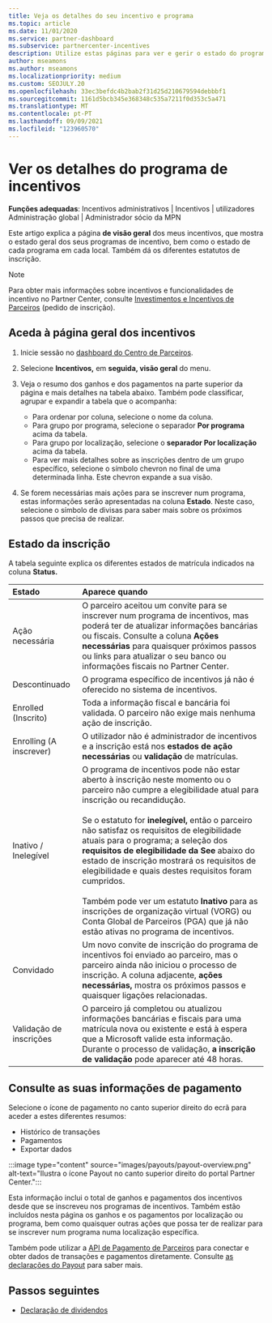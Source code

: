 ```yaml
---
title: Veja os detalhes do seu incentivo e programa
ms.topic: article
ms.date: 11/01/2020
ms.service: partner-dashboard
ms.subservice: partnercenter-incentives
description: Utilize estas páginas para ver e gerir o estado do programa de incentivos
author: mseamons
ms.author: mseamons
ms.localizationpriority: medium
ms.custom: SEOJULY.20
ms.openlocfilehash: 33ec3befdc4b2bab2f31d25d210679594debbbf1
ms.sourcegitcommit: 1161d5bcb345e368348c535a7211f0d353c5a471
ms.translationtype: MT
ms.contentlocale: pt-PT
ms.lasthandoff: 09/09/2021
ms.locfileid: "123960570"
---
```

# <a name="view-your-incentives-program-details"></a>Ver os detalhes do programa de incentivos

**Funções adequadas**: Incentivos administrativos | Incentivos | utilizadores Administração global | Administrador sócio da MPN

Este artigo explica a página **de visão geral** dos meus incentivos, que mostra o estado geral dos seus programas de incentivo, bem como o estado de cada programa em cada local. Também dá os diferentes estatutos de inscrição.

>[!NOTE]
>Para obter mais informações sobre incentivos e funcionalidades de incentivo no Partner Center, consulte [Investimentos e Incentivos de Parceiros](https://partner.microsoft.com/membership/partner-incentives) (pedido de inscrição).

## <a name="access-the-incentives-overview-page"></a>Aceda à página geral dos incentivos

1. Inicie sessão no [dashboard do Centro de Parceiros](https://partner.microsoft.com/dashboard).
1. Selecione **Incentivos,** em **seguida, visão geral** do menu.
1. Veja o resumo dos ganhos e dos pagamentos na parte superior da página e mais detalhes na tabela abaixo. Também pode classificar, agrupar e expandir a tabela que o acompanha:

   - Para ordenar por coluna, selecione o nome da coluna.
   - Para grupo por programa, selecione o separador **Por programa** acima da tabela.
   - Para grupo por localização, selecione o **separador Por localização** acima da tabela.
   - Para ver mais detalhes sobre as inscrições dentro de um grupo específico, selecione o símbolo chevron no final de uma determinada linha. Este chevron expande a sua visão.
1. Se forem necessárias mais ações para se inscrever num programa, estas informações serão apresentadas na coluna **Estado**. Neste caso, selecione o símbolo de divisas para saber mais sobre os próximos passos que precisa de realizar.

## <a name="enrollment-status"></a>Estado da inscrição

A tabela seguinte explica os diferentes estados de matrícula indicados na coluna **Status.**

| **Estado**         | **Aparece quando** |
|:------------------------------------|:------------------|
| Ação necessária  | O parceiro aceitou um convite para se inscrever num programa de incentivos, mas poderá ter de atualizar informações bancárias ou fiscais. Consulte a coluna **Ações necessárias** para quaisquer próximos passos ou links para atualizar o seu banco ou informações fiscais no Partner Center. |
| Descontinuado  | O programa específico de incentivos já não é oferecido no sistema de incentivos. |
| Enrolled (Inscrito)  | Toda a informação fiscal e bancária foi validada. O parceiro não exige mais nenhuma ação de inscrição. |
| Enrolling (A inscrever)  | O utilizador não é administrador de incentivos e a inscrição está nos **estados de ação necessárias** ou **validação** de matrículas.|
| Inativo / Inelegível | O programa de incentivos pode não estar aberto à inscrição neste momento ou o parceiro não cumpre a elegibilidade atual para inscrição ou recandidução. <br><br> Se o estatuto for **inelegível,** então o parceiro não satisfaz os requisitos de elegibilidade atuais para o programa; a seleção dos **requisitos de elegibilidade da See** abaixo do estado de inscrição mostrará os requisitos de elegibilidade e quais destes requisitos foram cumpridos. <br><br> Também pode ver um estatuto **Inativo** para as inscrições de organização virtual (VORG) ou Conta Global de Parceiros (PGA) que já não estão ativas no programa de incentivos.  |
| Convidado  | Um novo convite de inscrição do programa de incentivos foi enviado ao parceiro, mas o parceiro ainda não iniciou o processo de inscrição. A coluna adjacente, **ações necessárias,** mostra os próximos passos e quaisquer ligações relacionadas.  |
| Validação de inscrições  | O parceiro já completou ou atualizou informações bancárias e fiscais para uma matrícula nova ou existente e está à espera que a Microsoft valide esta informação. Durante o processo de validação, **a inscrição de validação** pode aparecer até 48 horas.  |

## <a name="see-your-payment-information"></a>Consulte as suas informações de pagamento

Selecione o ícone de pagamento no canto superior direito do ecrã para aceder a estes diferentes resumos:

- Histórico de transações
- Pagamentos
- Exportar dados

:::image type="content" source="images/payouts/payout-overview.png" alt-text="Ilustra o ícone Payout no canto superior direito do portal Partner Center.":::

Esta informação inclui o total de ganhos e pagamentos dos incentivos desde que se inscreveu nos programas de incentivos. Também estão incluídos nesta página os ganhos e os pagamentos por localização ou programa, bem como quaisquer outras ações que possa ter de realizar para se inscrever num programa numa localização específica. 

Também pode utilizar a [API de Pagamento de Parceiros](https://apidocs.microsoft.com/services/partnerpayouts) para conectar e obter dados de transações e pagamentos diretamente. Consulte [as declarações do Payout](payout-statement.md) para saber mais.

## <a name="next-steps"></a>Passos seguintes

- [Declaração de dividendos](payout-statement.md)
